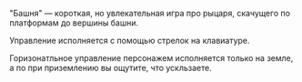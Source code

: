 "Башня" — короткая, но увлекательная игра про рыцаря, 
скачущего по платформам до вершины башни.

Управление исполняется с помощью стрелок на клавиатуре.

Горизонатльное управление персонажем исполняется только на земле,
а по при приземлению вы ощутите, что ускльзаете.